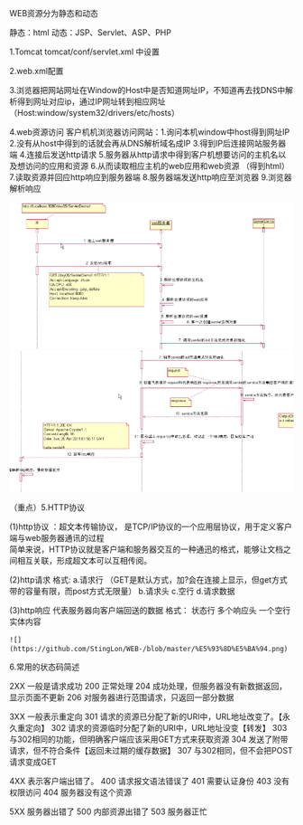 WEB资源分为静态和动态

静态：html
动态：JSP、Servlet、ASP、PHP




1.Tomcat
   tomcat/conf/servlet.xml 中设置

2.web.xml配置

3.浏览器把网站网址在Window的Host中是否知道网址IP，不知道再去找DNS中解析得到网址对应ip，通过IP网址转到相应网址
     （Host:window/system32/drivers/etc/hosts）



4.web资源访问
    客户机机浏览器访问网站：1.询问本机window中host得到网址IP
                          2.没有从host中得到的话就会再从DNS解析域名成IP
                          3.得到IP后连接网站服务器端
                          4.连接后发送http请求
                          5.服务器从http请求中得到客户机想要访问的主机名以及想访问的应用和资源
                          6.从而读取相应主机的web应用和web资源  （得到html）
                          7.读取资源并回应http响应到服务器端
                          8.服务器端发送http响应至浏览器
                          9.浏览器解析响应
                          
   ![](https://github.com/StingLon/WEB-/blob/master/web%E8%B5%84%E6%BA%90%E8%AE%BF%E9%97%AE1.png)
   ![](https://github.com/StingLon/WEB-/blob/master/web%E8%B5%84%E6%BA%90%E8%AE%BF%E9%97%AE2.png)




（重点）5.HTTP协议          

   (1)http协议  ：超文本传输协议， 是TCP/IP协议的一个应用层协议，用于定义客户端与web服务器通讯的过程  
      简单来说，HTTP协议就是客户端和服务器交互的一种通迅的格式，能够让文档之间相互关联，形成超文本可以互相传阅。
  
   (2)http请求
     格式:   a.请求行  （GET是默认方式，加?会在连接上显示，但get方式带的容量有限，而post方式无限量）
             b.请求头
             c.空行
             d.请求数据
             
   (3)http响应        代表服务器向客户端回送的数据
           格式：   状态行
                   多个响应头
                   一个空行
                   实体内容
                   
    ![](https://github.com/StingLon/WEB-/blob/master/%E5%93%8D%E5%BA%94.png)
   
   
 6.常用的状态码简述
   
2XX    一般是请求成功
200 正常处理
204 成功处理，但服务器没有新数据返回，显示页面不更新
206 对服务器进行范围请求，只返回一部分数据

3XX
一般表示重定向
301 请求的资源已分配了新的URI中，URL地址改变了。【永久重定向】
302 请求的资源临时分配了新的URI中，URL地址没变【转发】
303 与302相同的功能，但明确客户端应该采用GET方式来获取资源
304 发送了附带请求，但不符合条件【返回未过期的缓存数据】
307 与302相同，但不会把POST请求变成GET

4XX
表示客户端出错了。
400 请求报文语法错误了
401 需要认证身份
403 没有权限访问
404 服务器没有这个资源

5XX
服务器出错了
500 内部资源出错了
503 服务器正忙
   
   
   
   
   
   
   
   
   
   
